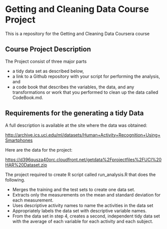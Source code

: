 Getting and Cleaning Data Course Project
=========================
This is a repository  for the Getting and Cleaning Data Coursera course 

## Course Project Description
 The Project consist of three major parts 
 * a tidy data set as described below, 
 * a link to a Github repository with your script for performing the analysis, and 
 * a code book that describes the variables, the data, and any transformations or work that you performed to clean up the data called CodeBook.md. 

## Requirements for the generating a tidy Data

 A full description is available at the site where the data was obtained: 

http://archive.ics.uci.edu/ml/datasets/Human+Activity+Recognition+Using+Smartphones 

Here are the data for the project: 

https://d396qusza40orc.cloudfront.net/getdata%2Fprojectfiles%2FUCI%20HAR%20Dataset.zip 

The project required to create  R script called run_analysis.R that does the following. 
* Merges the training and the test sets to create one data set.
* Extracts only the measurements on the mean and standard deviation for each measurement. 
* Uses descriptive activity names to name the activities in the data set
* Appropriately labels the data set with descriptive variable names. 
* From the data set in step 4, creates a second, independent tidy data set with the average of each variable for each activity and each subject.
